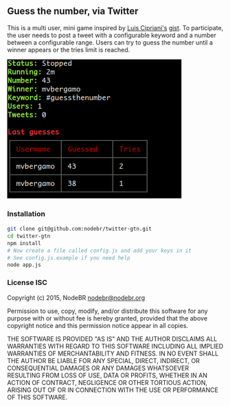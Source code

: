 ## Guess the number, via Twitter

This is a multi user, mini game inspired by [Luis Cipriani's][0] [gist][1]. To
participate, the user needs to post a tweet with a configurable keyword and a
number between a configurable range. Users can try to guess the number until a
winner appears or the tries limit is reached.

![demo](assets/demo.png)

### Installation

```bash
git clone git@github.com:nodebr/twitter-gtn.git
cd twitter-gtn
npm install
# Now create a file called config.js and add your keys in it
# See config.js.example if you need help
node app.js
```

### License ISC

Copyright (c) 2015, NodeBR <nodebr@nodebr.org>

Permission to use, copy, modify, and/or distribute this software for any purpose
with or without fee is hereby granted, provided that the above copyright notice
and this permission notice appear in all copies.

THE SOFTWARE IS PROVIDED "AS IS" AND THE AUTHOR DISCLAIMS ALL WARRANTIES WITH
REGARD TO THIS SOFTWARE INCLUDING ALL IMPLIED WARRANTIES OF MERCHANTABILITY AND
FITNESS. IN NO EVENT SHALL THE AUTHOR BE LIABLE FOR ANY SPECIAL, DIRECT,
INDIRECT, OR CONSEQUENTIAL DAMAGES OR ANY DAMAGES WHATSOEVER RESULTING FROM LOSS
OF USE, DATA OR PROFITS, WHETHER IN AN ACTION OF CONTRACT, NEGLIGENCE OR OTHER
TORTIOUS ACTION, ARISING OUT OF OR IN CONNECTION WITH THE USE OR PERFORMANCE OF
THIS SOFTWARE.

[0]: https://twitter.com/lfcipriani
[1]: https://gist.github.com/lfcipriani/c35524da6d4712ce2c64
